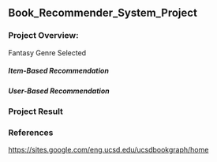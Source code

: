 ## Book_Recommender_System_Project

### Project Overview: 

Fantasy Genre Selected

##### Item-Based Recommendation
##### User-Based Recommendation

### Project Result

### References
https://sites.google.com/eng.ucsd.edu/ucsdbookgraph/home



